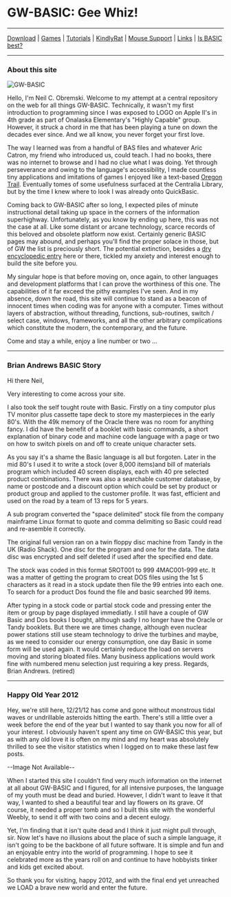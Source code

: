 # GW-BASIC: Gee Whiz!

---

[Download](Download.md) | [Games](Games.md) | [Tutorials](Tutorials.md) | [KindlyRat](KindlyRat.md) | [Mouse Support](MouseSupport.md) | [Links](Links.md) | [Is BASIC best?](IsBasicBest.md)

---

### About this site

![GW-BASIC](https://gw-basic.com/gwbasic-screen.png)

Hello, I'm Neil C. Obremski. Welcome to my attempt at a central repository on the web for all things GW-BASIC. Technically, it wasn't my first introduction to programming since I was exposed to LOGO on Apple II's in 4th grade as part of Onalaska Elementary's "Highly Capable" group. However, it struck a chord in me that has been playing a tune on down the decades ever since. And we all know, you never forget your first love.

The way I learned was from a handful of BAS files and whatever Aric Catron, my friend who introduced us, could teach. I had no books, there was no internet to browse and I had no clue what I was doing. Yet through perseverance and owing to the language's accessibility, I made countless tiny applications and imitations of games I enjoyed like a text-based [Oregon Trail](http://en.wikipedia.org/wiki/The_Oregon_Trail_(video_game)). Eventually tomes of some usefulness surfaced at the Centralia Library, but by the time I knew where to look I was already onto QuickBasic.

Coming back to GW-BASIC after so long, I expected piles of minute instructional detail taking up space in the corners of the information superhighway. Unfortunately, as you know by ending up here, this was not the case at all. Like some distant or arcane technology, scarce records of this beloved and obsolete platform now exist. Certainly generic BASIC pages may abound, and perhaps you'll find the proper solace in those, but of GW the list is preciously short. The potential extinction, besides a [dry encyclopedic entry](http://en.wikipedia.org/wiki/GW-BASIC) here or there, tickled my anxiety and interest enough to build the site before you.

My singular hope is that before moving on, once again, to other languages and development platforms that I can prove the worthiness of this one. The capabilities of it far exceed the pithy examples I've seen. And in my absence, down the road, this site will continue to stand as a beacon of innocent times when coding was for anyone with a computer. Times without layers of abstraction, without threading, functions, sub-routines, switch / select case, windows, frameworks, and all the other arbitrary complications which constitute the modern, the contemporary, and the future.

Come and stay a while, enjoy a line number or two ...

---

### Brian Andrews BASIC Story

Hi there Neil,

Very interesting to come across your site.

I also took the self tought route with Basic. Firstly on a tiny computor plus TV monitor plus cassette tape deck to store my masterpieces in the early 80's. With the 49k memory of the Oracle there was no room for anything fancy. I did have the benefit of a booklet with basic commands, a short explanation of binary code and machine code language with a page or two on how to switch pixels on and off to create unique character sets.

As you say it's a shame the Basic language is all but forgoten. Later in the mid 80's I used it to write a stock (over 8,000 items)and bill of materials program which included 40 screen displays, each with 40 pre selected product combinations. There was also a searchable customer database, by name or postcode and a discount option which could be set by product or product group and applied to the customer profile. It was fast, efficient and used on the road by a team of 13 reps for 5 years.

A sub program converted the "space delimited" stock file from the company mainframe Linux format to quote and comma delimiting so Basic could read and re-asemble it correctly.

The original full version ran on a twin floppy disc machine from Tandy in the UK (Radio Shack). One disc for the program and one for the data. The data disc was encrypted and self deleted if used after the specified end date.

The stock was coded in this format 5ROT001 to 999 4MAC001-999 etc. It was a matter of getting the program to creat DOS files using the 1st 5 characters as it read in a stock update then file the 99 entries into each one. To search for a product Dos found the file and basic searched 99 items.

After typing in a stock code or partial stock code and pressing enter the item or group by page displayed immediatly.
I still have a couple of GW Basic and Dos books I bought, although sadly I no longer have the Oracle or Tandy booklets.
But there we are times change, although even nuclear power stations still use steam technology to drive the turbines and maybe, as we need to consider our energy consumption, one day Basic in some form will be used again. It would certainly reduce the load on servers moving and storing bloated files. Many business applications would work fine with numbered menu selection just requiring a key press.
Regards, Brian Andrews. (retired)

---

### Happy Old Year 2012

Hey, we're still here, 12/21/12 has come and gone without monstrous tidal waves or undrillable asteroids hitting the earth. There's still a little over a week before the end of the year but I wanted to say thank you now for all of your interest. I obviously haven't spent any time on GW-BASIC this year, but as with any old love it is often on my mind and my heart was absolutely thrilled to see the visitor statistics when I logged on to make these last few posts.

--Image Not Available--

When I started this site I couldn't find very much information on the internet at all about GW-BASIC and I figured, for all intensive purposes, the language of my youth must be dead and buried. However, I didn't want to leave it that way, I wanted to shed a beautiful tear and lay flowers on its grave. Of course, it needed a proper tomb and so I built this site with the wonderful Weebly, to send it off with two coins and a decent eulogy.

Yet, I'm finding that it isn't quite dead and I think it just might pull through, sir. Now let's have no illusions about the place of such a simple language, it isn't going to be the backbone of all future software. It is simple and fun and an enjoyable entry into the world of programming. I hope to see it celebrated more as the years roll on and continue to have hobbyists tinker and kids get excited about.

So thank you for visiting, happy 2012, and with the final end yet unreached we LOAD a brave new world and enter the future.
